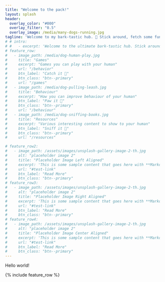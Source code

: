 ```yaml
---
title: "Welcome to the pack!"
layout: splash
header:
  overlay_color: "#000"
  overlay_filter: "0.5"
  overlay_image: /media/many-dogs-running.jpg
tagline: 'Welcome to my bark-tastic hub. 🦮 Stick around, fetch some fun, and let's make this the paw-fect place for all us friends to hang out. '
# # intro: 
# #   - excerpt: 'Welcome to the ultimate bark-tastic hub. Stick around, fetch some fun, and let's make this the paw-fect place for all us friends to hang out. '
# feature_row:
#   - image_path: /media/dog-human-play.jpg
#     title: "Games"
#     excerpt: "Games you can play with your human"
#     url: "/behavior"
#     btn_label: "Catch it 🦴"
#     btn_class: "btn--primary"
#     url: "/games"
#   - image_path: /media/dog-pulling-leash.jpg
#     title: "Behaviour"
#     excerpt: "How you can improve behaviour of your human"
#     btn_label: "Paw it 🐾"
#     btn_class: "btn--primary"
#     url: "/behaviour"
#   - image_path: /media/dog-sniffing-books.jpg
#     title: "Resources"
#     excerpt: "Various interesting content to show to your human"
#     btn_label: "Sniff it 🐶"
#     btn_class: "btn--primary"
#     url: "/resources"

# feature_row2:
#   - image_path: /assets/images/unsplash-gallery-image-2-th.jpg
#     alt: "placeholder image 2"
#     title: "Placeholder Image Left Aligned"
#     excerpt: 'This is some sample content that goes here with **Markdown** formatting. Left aligned with `type="left"`'
#     url: "#test-link"
#     btn_label: "Read More"
#     btn_class: "btn--primary"
# feature_row3:
#   - image_path: /assets/images/unsplash-gallery-image-2-th.jpg
#     alt: "placeholder image 2"
#     title: "Placeholder Image Right Aligned"
#     excerpt: 'This is some sample content that goes here with **Markdown** formatting. Right aligned with `type="right"`'
#     url: "#test-link"
#     btn_label: "Read More"
#     btn_class: "btn--primary"
# feature_row4:
#   - image_path: /assets/images/unsplash-gallery-image-2-th.jpg
#     alt: "placeholder image 2"
#     title: "Placeholder Image Center Aligned"
#     excerpt: 'This is some sample content that goes here with **Markdown** formatting. Centered with `type="center"`'
#     url: "#test-link"
#     btn_label: "Read More"
#     btn_class: "btn--primary"
---
```



<!-- {% include feature_row id="intro" type="center" %} -->

Hello world!


{% include feature_row %}

<!--{% include feature_row id="feature_row2" type="left" %}

{% include feature_row id="feature_row3" type="right" %}

{% include feature_row id="feature_row4" type="center" %} -->